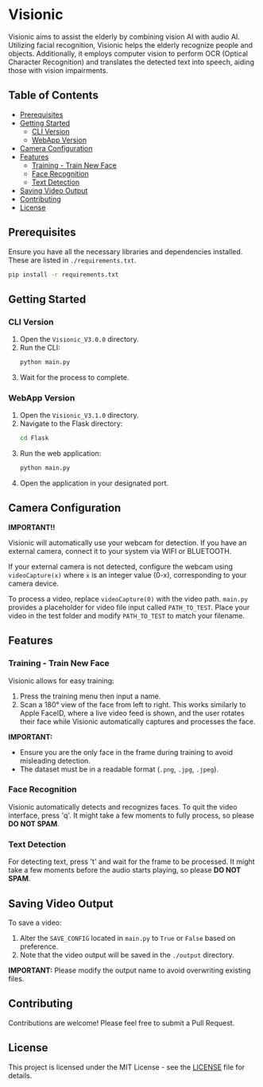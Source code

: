 
# Visionic

Visionic aims to assist the elderly by combining vision AI with audio AI. Utilizing facial recognition, Visionic helps the elderly recognize people and objects. Additionally, it employs computer vision to perform OCR (Optical Character Recognition) and translates the detected text into speech, aiding those with vision impairments.

## Table of Contents

- [Prerequisites](#prerequisites)
- [Getting Started](#getting-started)
  - [CLI Version](#cli-version)
  - [WebApp Version](#webapp-version)
- [Camera Configuration](#camera-configuration)
- [Features](#features)
  - [Training - Train New Face](#training---train-new-face)
  - [Face Recognition](#face-recognition)
  - [Text Detection](#text-detection)
- [Saving Video Output](#saving-video-output)
- [Contributing](#contributing)
- [License](#license)

## Prerequisites

Ensure you have all the necessary libraries and dependencies installed. These are listed in `./requirements.txt`.

```bash
pip install -r requirements.txt
```

## Getting Started

### CLI Version

1. Open the `Visionic_V3.0.0` directory.
2. Run the CLI:
   ```bash
   python main.py
   ```
3. Wait for the process to complete.

### WebApp Version

1. Open the `Visionic_V3.1.0` directory.
2. Navigate to the Flask directory:
   ```bash
   cd Flask
   ```
3. Run the web application:
   ```bash
   python main.py
   ```
4. Open the application in your designated port.

## Camera Configuration

**IMPORTANT!!**

Visionic will automatically use your webcam for detection. If you have an external camera, connect it to your system via WIFI or BLUETOOTH.

If your external camera is not detected, configure the webcam using `videoCapture(x)` where `x` is an integer value (0-x), corresponding to your camera device.

To process a video, replace `videoCapture(0)` with the video path. `main.py` provides a placeholder for video file input called `PATH_TO_TEST`. Place your video in the test folder and modify `PATH_TO_TEST` to match your filename.

## Features

### Training - Train New Face

Visionic allows for easy training:
1. Press the training menu then input a name.
2. Scan a 180° view of the face from left to right. This works similarly to Apple FaceID, where a live video feed is shown, and the user rotates their face while Visionic automatically captures and processes the face.

**IMPORTANT:**
- Ensure you are the only face in the frame during training to avoid misleading detection.
- The dataset must be in a readable format (`.png`, `.jpg`, `.jpeg`).

### Face Recognition

Visionic automatically detects and recognizes faces. To quit the video interface, press 'q'. It might take a few moments to fully process, so please **DO NOT SPAM**.

### Text Detection

For detecting text, press 't' and wait for the frame to be processed. It might take a few moments before the audio starts playing, so please **DO NOT SPAM**.

## Saving Video Output

To save a video:
1. Alter the `SAVE_CONFIG` located in `main.py` to `True` or `False` based on preference. 
2. Note that the video output will be saved in the `./output` directory.

**IMPORTANT:** Please modify the output name to avoid overwriting existing files.

## Contributing

Contributions are welcome! Please feel free to submit a Pull Request.

## License

This project is licensed under the MIT License - see the [LICENSE](LICENSE) file for details.
